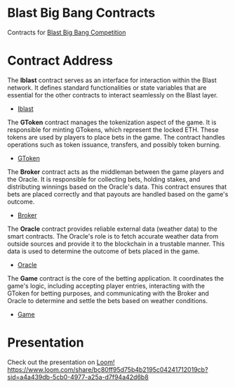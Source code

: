 # Blast Big Bang Contracts
Contracts for [Blast Big Bang Competition](https://blast.io/en/bigbang)

# Contract Address
The **Iblast** contract serves as an interface for interaction within the Blast network. It defines standard functionalities or state variables that are essential for the other contracts to interact seamlessly on the Blast layer.
- [Iblast](https://testnet.blastscan.io/address/0x4300000000000000000000000000000000000002)

The  **GToken** contract manages the tokenization aspect of the game. It is responsible for minting GTokens, which represent the locked ETH. These tokens are used by players to place bets in the game. The contract handles operations such as token issuance, transfers, and possibly token burning.
- [GToken](https://testnet.blastscan.io/token/0x2735Cda07b8394Cd4315E12476c5eB6437F70093)

The **Broker** contract acts as the middleman between the game players and the Oracle. It is responsible for collecting bets, holding stakes, and distributing winnings based on the Oracle's data. This contract ensures that bets are placed correctly and that payouts are handled based on the game's outcome.
- [Broker](https://testnet.blastscan.io/address/0x3ed337454c122F77FE139454178911453E4e9CC4)

The **Oracle** contract provides reliable external data (weather data) to the smart contracts. The Oracle's role is to fetch accurate weather data from outside sources and provide it to the blockchain in a trustable manner. This data is used to determine the outcome of bets placed in the game.
- [Oracle](https://testnet.blastscan.io/address/0xa3216C630E7AAb219503A128B98447039B14c8B5)

The **Game** contract is the core of the betting application. It coordinates the game's logic, including accepting player entries, interacting with the GToken for betting purposes, and communicating with the Broker and Oracle to determine and settle the bets based on weather conditions.
- [Game](https://testnet.blastscan.io/address/0xD6db42BbC0967a1B91C091a702D32181ff83679a)

# Presentation
Check out the presentation on [Loom!](https://www.loom.com/share/bc80ff95d75b4b2195c04241712019cb?sid=a4a439db-5cb0-4977-a25a-d7f94a42d6b8)
https://www.loom.com/share/bc80ff95d75b4b2195c04241712019cb?sid=a4a439db-5cb0-4977-a25a-d7f94a42d6b8
